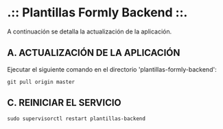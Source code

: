 # .:: Plantillas Formly Backend ::.

A continuación se detalla la actualización de la aplicación.


## A. ACTUALIZACIÓN DE LA APLICACIÓN

Ejecutar el siguiente comando en el directorio 'plantillas-formly-backend':

    git pull origin master


## C. REINICIAR EL SERVICIO

    sudo supervisorctl restart plantillas-backend
